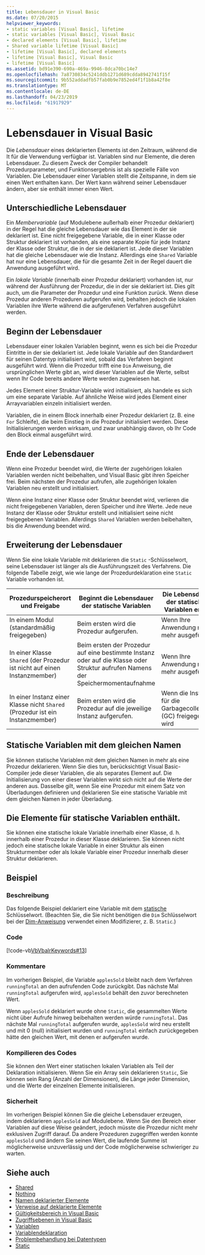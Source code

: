 ```yaml
---
title: Lebensdauer in Visual Basic
ms.date: 07/20/2015
helpviewer_keywords:
- static variables [Visual Basic], lifetime
- static variables [Visual Basic], Visual Basic
- declared elements [Visual Basic], lifetime
- Shared variable lifetime [Visual Basic]
- lifetime [Visual Basic], declared elements
- lifetime [Visual Basic], Visual Basic
- lifetime [Visual Basic]
ms.assetid: bd91e390-690a-469a-9946-8dca70bc14e7
ms.openlocfilehash: 7a8730834c5241ddb1271d689cdda8942741f15f
ms.sourcegitcommit: 9b552addadfb57fab0b9e7852ed4f1f1b8a42f8e
ms.translationtype: MT
ms.contentlocale: de-DE
ms.lasthandoff: 04/23/2019
ms.locfileid: "61917929"
---
```

# <a name="lifetime-in-visual-basic"></a>Lebensdauer in Visual Basic
Die *Lebensdauer* eines deklarierten Elements ist den Zeitraum, während die It für die Verwendung verfügbar ist. Variablen sind nur Elemente, die deren Lebensdauer. Zu diesem Zweck der Compiler behandelt Prozedurparameter, und Funktionsergebnis ist als spezielle Fälle von Variablen. Die Lebensdauer einer Variablen stellt die Zeitspanne, in dem sie einen Wert enthalten kann. Der Wert kann während seiner Lebensdauer ändern, aber sie enthält immer einen Wert.  
  
## <a name="different-lifetimes"></a>Unterschiedliche Lebensdauer  
 Ein *Membervariable* (auf Modulebene außerhalb einer Prozedur deklariert) in der Regel hat die gleiche Lebensdauer wie das Element in der sie deklariert ist. Eine nicht freigegebene Variable, die in einer Klasse oder Struktur deklariert ist vorhanden, als eine separate Kopie für jede Instanz der Klasse oder Struktur, die in der sie deklariert ist. Jede dieser Variablen hat die gleiche Lebensdauer wie die Instanz. Allerdings eine `Shared` Variable hat nur eine Lebensdauer, die für die gesamte Zeit in der Regel dauert die Anwendung ausgeführt wird.  
  
 Ein *lokale Variable* (innerhalb einer Prozedur deklariert) vorhanden ist, nur während der Ausführung der Prozedur, die in der sie deklariert ist. Dies gilt auch, um die Parameter der Prozedur und eine Funktion zurück. Wenn diese Prozedur anderen Prozeduren aufgerufen wird, behalten jedoch die lokalen Variablen ihre Werte während die aufgerufenen Verfahren ausgeführt werden.  
  
## <a name="beginning-of-lifetime"></a>Beginn der Lebensdauer  
 Lebensdauer einer lokalen Variablen beginnt, wenn es sich bei die Prozedur Eintritte in der sie deklariert ist. Jede lokale Variable auf den Standardwert für seinen Datentyp initialisiert wird, sobald das Verfahren beginnt ausgeführt wird. Wenn die Prozedur trifft eine `Dim` Anweisung, die ursprünglichen Werte gibt an, wird dieser Variablen auf die Werte, selbst wenn Ihr Code bereits andere Werte werden zugewiesen hat.  
  
 Jedes Element einer Struktur-Variable wird initialisiert, als handele es sich um eine separate Variable. Auf ähnliche Weise wird jedes Element einer Arrayvariablen einzeln initialisiert werden.  
  
 Variablen, die in einem Block innerhalb einer Prozedur deklariert (z. B. eine `For` Schleife), die beim Einstieg in die Prozedur initialisiert werden. Diese Initialisierungen werden wirksam, und zwar unabhängig davon, ob Ihr Code den Block einmal ausgeführt wird.  
  
## <a name="end-of-lifetime"></a>Ende der Lebensdauer  
 Wenn eine Prozedur beendet wird, die Werte der zugehörigen lokalen Variablen werden nicht beibehalten, und Visual Basic gibt ihren Speicher frei. Beim nächsten der Prozedur aufrufen, alle zugehörigen lokalen Variablen neu erstellt und initialisiert.  
  
 Wenn eine Instanz einer Klasse oder Struktur beendet wird, verlieren die nicht freigegebenen Variablen, deren Speicher und ihre Werte. Jede neue Instanz der Klasse oder Struktur erstellt und initialisiert seine nicht freigegebenen Variablen. Allerdings `Shared` Variablen werden beibehalten, bis die Anwendung beendet wird.  
  
## <a name="extension-of-lifetime"></a>Erweiterung der Lebensdauer  
 Wenn Sie eine lokale Variable mit deklarieren die `Static` -Schlüsselwort, seine Lebensdauer ist länger als die Ausführungszeit des Verfahrens. Die folgende Tabelle zeigt, wie wie lange der Prozedurdeklaration eine `Static` Variable vorhanden ist.  
  
|Prozedurspeicherort und Freigabe|Beginnt die Lebensdauer der statische Variablen|Die Lebensdauer der statischen Variablen endet|  
|------------------------------------|-------------------------------------|-----------------------------------|  
|In einem Modul (standardmäßig freigegeben)|Beim ersten wird die Prozedur aufgerufen.|Wenn Ihre Anwendung nicht mehr ausgeführt|  
|In einer Klasse `Shared` (der Prozedur ist nicht auf einen Instanzmember)|Beim ersten der Prozedur auf eine bestimmte Instanz oder auf die Klasse oder Struktur aufrufen Namens der Speichermomentaufnahme|Wenn Ihre Anwendung nicht mehr ausgeführt|  
|In einer Instanz einer Klasse nicht `Shared` (Prozedur ist ein Instanzmember)|Beim ersten wird die Prozedur auf die jeweilige Instanz aufgerufen.|Wenn die Instanz für die Garbagecollection (GC) freigegeben wird|  
  
## <a name="static-variables-of-the-same-name"></a>Statische Variablen mit dem gleichen Namen  
 Sie können statische Variablen mit dem gleichen Namen in mehr als eine Prozedur deklarieren. Wenn Sie dies tun, berücksichtigt Visual Basic-Compiler jede dieser Variablen, die als separates Element auf. Die Initialisierung von einer dieser Variablen wirkt sich nicht auf die Werte der anderen aus. Dasselbe gilt, wenn Sie eine Prozedur mit einem Satz von Überladungen definieren und deklarieren Sie eine statische Variable mit dem gleichen Namen in jeder Überladung.  
  
## <a name="containing-elements-for-static-variables"></a>Die Elemente für statische Variablen enthält.  
 Sie können eine statische lokale Variable innerhalb einer Klasse, d. h. innerhalb einer Prozedur in dieser Klasse deklarieren. Sie können nicht jedoch eine statische lokale Variable in einer Struktur als einen Strukturmember oder als lokale Variable einer Prozedur innerhalb dieser Struktur deklarieren.  
  
## <a name="example"></a>Beispiel  
  
### <a name="description"></a>Beschreibung  
 Das folgende Beispiel deklariert eine Variable mit dem [statische](../../../../visual-basic/language-reference/modifiers/static.md) Schlüsselwort. (Beachten Sie, die Sie nicht benötigen die `Dim` Schlüsselwort bei der [Dim-Anweisung](../../../../visual-basic/language-reference/statements/dim-statement.md) verwendet einen Modifizierer, z. B. `Static`.)  
  
### <a name="code"></a>Code  
 [!code-vb[VbVbalrKeywords#13](~/samples/snippets/visualbasic/VS_Snippets_VBCSharp/VbVbalrKeywords/VB/class7.vb#13)]  
  
### <a name="comments"></a>Kommentare  
 Im vorherigen Beispiel, die Variable `applesSold` bleibt nach dem Verfahren `runningTotal` an den aufrufenden Code zurückgibt. Das nächste Mal `runningTotal` aufgerufen wird, `applesSold` behält den zuvor berechneten Wert.  
  
 Wenn `applesSold` deklariert wurde ohne `Static`, die gesammelten Werte nicht über Aufrufe hinweg beibehalten werden würde `runningTotal`. Das nächste Mal `runningTotal` aufgerufen wurde, `applesSold` wird neu erstellt und mit 0 (null) initialisiert wurden und `runningTotal` einfach zurückgegeben hätte den gleichen Wert, mit denen er aufgerufen wurde.  
  
### <a name="compiling-the-code"></a>Kompilieren des Codes  
 Sie können den Wert einer statischen lokalen Variablen als Teil der Deklaration initialisieren. Wenn Sie ein Array sein deklarieren `Static`, Sie können sein Rang (Anzahl der Dimensionen), die Länge jeder Dimension, und die Werte der einzelnen Elemente initialisieren.  
  
### <a name="security"></a>Sicherheit  
 Im vorherigen Beispiel können Sie die gleiche Lebensdauer erzeugen, indem deklarieren `applesSold` auf Modulebene. Wenn Sie den Bereich einer Variablen auf diese Weise geändert, jedoch müsste die Prozedur nicht mehr exklusiven Zugriff darauf. Da andere Prozeduren zugegriffen werden konnte `applesSold` und ändern Sie seinen Wert, die laufende Summe ist möglicherweise unzuverlässig und der Code möglicherweise schwieriger zu warten.  
  
## <a name="see-also"></a>Siehe auch

- [Shared](../../../../visual-basic/language-reference/modifiers/shared.md)
- [Nothing](../../../../visual-basic/language-reference/nothing.md)
- [Namen deklarierter Elemente](../../../../visual-basic/programming-guide/language-features/declared-elements/declared-element-names.md)
- [Verweise auf deklarierte Elemente](../../../../visual-basic/programming-guide/language-features/declared-elements/references-to-declared-elements.md)
- [Gültigkeitsbereich in Visual Basic](../../../../visual-basic/programming-guide/language-features/declared-elements/scope.md)
- [Zugriffsebenen in Visual Basic](../../../../visual-basic/programming-guide/language-features/declared-elements/access-levels.md)
- [Variablen](../../../../visual-basic/programming-guide/language-features/variables/index.md)
- [Variablendeklaration](../../../../visual-basic/programming-guide/language-features/variables/variable-declaration.md)
- [Problembehandlung bei Datentypen](../../../../visual-basic/programming-guide/language-features/data-types/troubleshooting-data-types.md)
- [Static](../../../../visual-basic/language-reference/modifiers/static.md)
